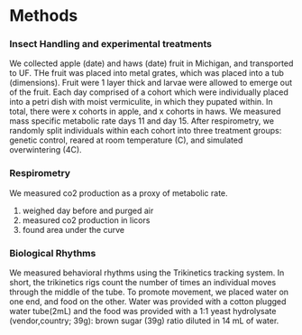 # Methods 

### Insect Handling and experimental treatments  

We collected apple (date) and haws (date) fruit in Michigan, and transported to UF. THe fruit was placed into metal grates, which was placed into a tub (dimensions). Fruit were 1 layer thick and larvae were allowed to emerge out of the fruit. Each day comprised of a cohort which were individually placed into a petri dish with moist vermiculite, in which they pupated within. In total, there were x cohorts in apple, and x cohorts in haws. We measured mass specific metabolic rate days 11 and day 15. After respirometry, we randomly split individuals within each cohort into three treatment groups: genetic control, reared at room temperature (C), and simulated overwintering (4C).       

### Respirometry 
We measured co2 production as a proxy of metabolic rate. 

1. weighed day before and purged air
2. measured co2 production in licors  
3. found area under the curve   


### Biological Rhythms   

We measured behavioral rhythms using the Trikinetics tracking system. In short, the trikinetics rigs count the number of times an individual moves through the middle of the tube. To promote movement, we placed water on one end, and food on the other. Water was provided with a cotton plugged water tube(2mL) and the food was provided with a 1:1 yeast hydrolysate (vendor,country; 39g): brown sugar (39g) ratio diluted in 14 mL of water. 

